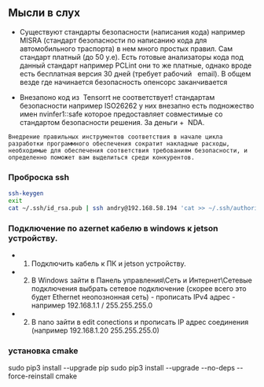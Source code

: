 ## Мысли в слух

- Существуют стандарты безопасности (написания кода) например MISRA (стандарт безопасности по написанию кода для автомобильного траспорта) в нем много простых правил. Сам стандарт платный (до 50 у.е). Есть готовые анализаторы кода под данный стандарт например PCLint они то же платные, однако вроде есть бесплатная версия 30 дней (требует рабочий   email). В общем везде где начинается безопасность опенсорс заканчивается

- Внезапоно код из  Tensorrt не соответствует! стандартам безопасности например ISO26262 у них внезапно есть подножество имен nvinfer1::safe которое предоставляет совместимые со стандартом безопасности решения. За деньги +  NDA.

```Внедрение правильных инструментов соответствия в начале цикла разработки программного обеспечения сократит накладные расходы, необходимые для обеспечения соответствия требованиям безопасности, и определенно поможет вам выделиться среди конкурентов. ```


### Проброска ssh
```sh ssh andry@192.168.58.194
ssh-keygen
exit
cat ~/.ssh/id_rsa.pub | ssh andry@192.168.58.194 'cat >> ~/.ssh/authorized_keys'
```

### Подключение по azernet кабелю в windows к jetson устройству. 
- 1) Подключить кабель к ПК и jetson устройству. 
- 2) В Windows зайти в Панель управления\Сеть и Интернет\Сетевые подключения выбрать сетевое подключение (скорее всего это будет Ethernet неопознонная сеть) - прописать IPv4 адрес - например 192.168.1.1 /  255.255.255.0
- 2) В nano зайти в edit conections и прописать IP адрес соединения (например 192.168.1.20 255.255.255.0)

### установка cmake

sudo pip3 install --upgrade pip
sudo pip3 install --upgrade --no-deps --force-reinstall cmake